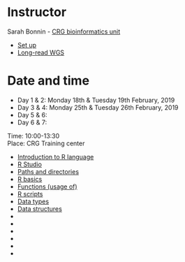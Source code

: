 # Instructor
Sarah Bonnin - [CRG bioinformatics unit](https://biocore.crg.eu/)

* [Set up](http://alsanju.github.io/NGSchool2018/setup)
* [Long-read WGS](http://alsanju.github.io/NGSchool2018/long-readWGS)

# Date and time
* Day 1 & 2: Monday 18th & Tuesday 19th February, 2019
* Day 3 & 4: Monday 25th & Tuesday 26th February, 2019
* Day 5 & 6: 
* Day 6 & 7: 

Time: 10:00-13:30 <br>
Place: CRG Training center

* [Introduction to R language](https://sbcrg.github.io/CRG_RIntroduction/Rintro)
* [R Studio](https://sbcrg.github.io/CRG_RIntroduction/rstudio)
* [Paths and directories](https://sbcrg.github.io/CRG_RIntroduction/pathdirectories)
* [R basics](https://sbcrg.github.io/CRG_RIntroduction/Rbasics)
* [Functions (usage of)](https://sbcrg.github.io/CRG_RIntroduction/functionsbasics)
* [R scripts](https://sbcrg.github.io/CRG_RIntroduction/Rscripts)
* [Data types](https://sbcrg.github.io/CRG_RIntroduction/datatype)
* [Data structures](https://sbcrg.github.io/CRG_RIntroduction/datastructure)
* [](https://sbcrg.github.io/CRG_RIntroduction/)
* [](https://sbcrg.github.io/CRG_RIntroduction/)
* [](https://sbcrg.github.io/CRG_RIntroduction/)
* [](https://sbcrg.github.io/CRG_RIntroduction/)
* [](https://sbcrg.github.io/CRG_RIntroduction/)
* [](https://sbcrg.github.io/CRG_RIntroduction/)


